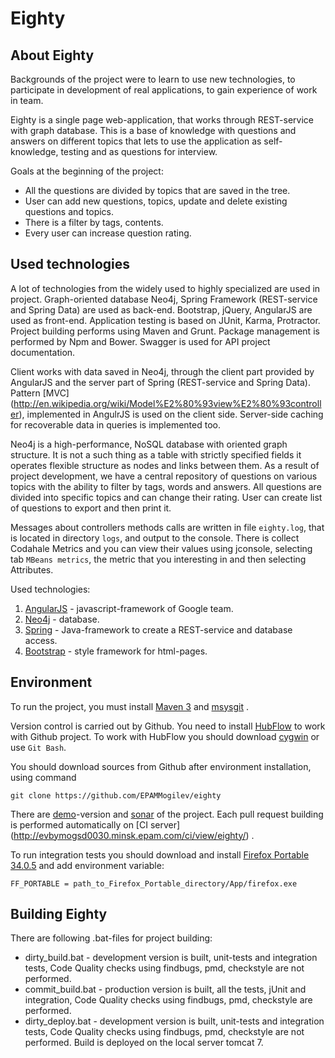 # Eighty

## About Eighty

Backgrounds of the project were to learn to use new technologies, to participate in development of real applications, to gain experience of work in team.

Eighty is a single page web-application, that works through REST-service with graph database. This is a base of knowledge with questions and answers on different topics that lets to use the application as self-knowledge, testing and as questions for interview.
 
Goals at the beginning of the project:

  *  All the questions are divided by topics that are saved in the tree.
  *  User can add new questions, topics, update and delete existing questions and topics.
  *  There is a filter by tags, contents.
  *  Every user can increase question rating.

## Used technologies
  
A lot of technologies from the widely used to highly specialized are used in project. Graph-oriented database Neo4j, Spring Framework (REST-service and Spring Data) are used as back-end. Bootstrap, jQuery, AngularJS are used as front-end. Application testing is based on JUnit, Karma, Protractor. Project building performs using Maven and Grunt. Package management is performed by Npm and Bower. Swagger is used for API project documentation.  

Client works with data saved in Neo4j, through the client part provided by AngularJS and the server part of Spring (REST-service and Spring Data). Pattern [MVC] (http://en.wikipedia.org/wiki/Model%E2%80%93view%E2%80%93controller), implemented in AngulrJS is used on the client side. Server-side caching for recoverable data in queries is implemented too.

Neo4j is a high-performance, NoSQL database with oriented graph structure. It is not a such thing as a table with strictly specified fields it operates flexible structure as nodes and links between them. As a result of project development, we have a central repository of questions on various topics with the ability to filter by tags, words and answers. All questions are divided into specific topics and can change their rating. User can create list of questions to export and then print it. 

Messages about controllers methods calls are written in file `eighty.log`, that is located in directory `logs`, and output to the console. There is collect Codahale Metrics and you can view their values using jconsole, selecting tab `MBeans metrics`, the metric that you interesting in and then selecting Attributes.

Used technologies: 

1. [AngularJS](https://angularjs.org/) - javascript-framework of Google team.
2. [Neo4j](http://neo4j.com/) - database. 
3. [Spring](http://spring.io/) - Java-framework to create a REST-service and database access.
4. [Bootstrap](http://getbootstrap.com/) - style framework for html-pages.

## Environment

To run the project, you must install [Maven 3](http://maven.apache.org/download.cgi) and [msysgit](http://msysgit.github.io/) .

Version control is carried out by Github. You need to install [HubFlow](https://github.com/datasift/gitflow) to work with Github project. To work with HubFlow you should download [cygwin](https://www.cygwin.com/) or use `Git Bash`. 

You should download sources from Github after environment installation, using command 

`git clone https://github.com/EPAMMogilev/eighty`

There are [demo](http://evbymogsd0030.minsk.epam.com:7080/eighty/)-version and [sonar](http://evbymogsd0030/sonar/dashboard/index/1908) of the project. Each pull request building is performed automatically on [CI server] (http://evbymogsd0030.minsk.epam.com/ci/view/eighty/) . 

To run integration tests you should download and install [Firefox Portable 34.0.5](http://mozilla-firefox-portable.en.uptodown.com/download/92825) and add environment variable: 

`FF_PORTABLE = path_to_Firefox_Portable_directory/App/firefox.exe`

## Building Eighty

There are following .bat-files for project building:
* dirty_build.bat - development version is built, unit-tests and integration tests, Code Quality checks using findbugs, pmd, checkstyle are not performed. 
* commit_build.bat - production version is built, all the tests, jUnit and integration, Code Quality checks using findbugs, pmd, checkstyle are performed. 
* dirty_deploy.bat - development version is built, unit-tests and integration tests, Code Quality checks using findbugs, pmd, checkstyle are not performed. Build is deployed on the local server tomcat 7.
 
